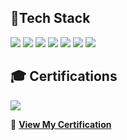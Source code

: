 ## 🚀Tech Stack
<p align="left">
  <img src="https://img.shields.io/badge/-Microsoft_Power_BI-F2C811?style=for-the-badge&logo=powerbi&logoColor=black" />
  <img src="https://img.shields.io/badge/-Power_Automate-0066FF?style=for-the-badge&logo=microsoft-power-automate&logoColor=white" />
  <img src="https://img.shields.io/badge/-PowerApps-742774?style=for-the-badge&logo=microsoft-powerapps&logoColor=white" />
  <img src="https://img.shields.io/badge/-SQL-4479A1?style=for-the-badge&logo=mysql&logoColor=white" />
  <img src="https://img.shields.io/badge/-UiPath_RPA-FF4C00?style=for-the-badge&logo=uipath&logoColor=white" />
  <img src="https://img.shields.io/badge/-Python-3776AB?style=for-the-badge&logo=python&logoColor=white" />
  <img src="https://img.shields.io/badge/-Advanced_Excel-217346?style=for-the-badge&logo=microsoft-excel&logoColor=white" />
</p>

## 🎓 Certifications
<p align="left">
  <img src="https://img.shields.io/badge/-Microsoft_Certified_Power_BI_Data_Analyst_Associate-004085?style=for-the-badge&logo=microsoft&logoColor=white" />
</p>

🔗 **[View My Certification](https://learn.microsoft.com/en-us/users/67326787/credentials/d58b0c9a18a57e56)**

